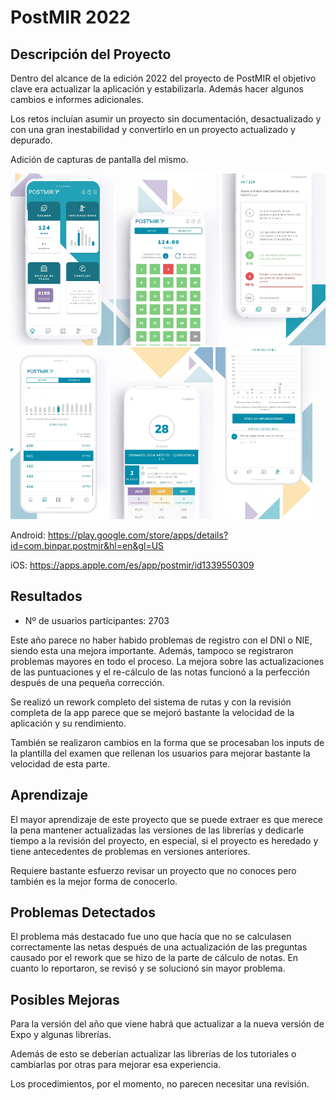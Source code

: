 # PostMIR 2022

## Descripción del Proyecto

Dentro del alcance de la edición 2022 del proyecto de PostMIR el objetivo clave era actualizar la aplicación
y estabilizarla. Además hacer algunos cambios e informes adicionales.

Los retos incluían asumir un proyecto sin documentación, desactualizado y con una gran inestabilidad
y convertirlo en un proyecto actualizado y depurado.

Adición de capturas de pantalla del mismo.

<div>
  <img src="https://raw.githubusercontent.com/BinPar/binpar-docs/develop/img/home.webp" height="275" />
  <img src="https://raw.githubusercontent.com/BinPar/binpar-docs/develop/img/exam.webp" height="275" />
  <img src="https://raw.githubusercontent.com/BinPar/binpar-docs/develop/img/question.webp" height="275" />
  <img src="https://raw.githubusercontent.com/BinPar/binpar-docs/develop/img/ranking.webp" height="275" />
  <img src="https://raw.githubusercontent.com/BinPar/binpar-docs/develop/img/plazas.webp" height="275" />
  <img src="https://raw.githubusercontent.com/BinPar/binpar-docs/develop/img/impugnaciones.webp" height="275" />
</div>


Android: https://play.google.com/store/apps/details?id=com.binpar.postmir&hl=en&gl=US

iOS: https://apps.apple.com/es/app/postmir/id1339550309

## Resultados

- Nº de usuarios participantes: 2703

Este año parece no haber habido problemas de registro con el DNI o NIE, siendo esta una mejora importante.
Además, tampoco se registraron problemas mayores en todo el proceso. La mejora sobre las actualizaciones
de las puntuaciones y el re-cálculo de las notas funcionó a la perfección después de una pequeña
corrección.

Se realizó un rework completo del sistema de rutas y con la revisión completa de la app parece que
se mejoró bastante la velocidad de la aplicación y su rendimiento.

También se realizaron cambios en la forma que se procesaban los inputs de la plantilla del examen que
rellenan los usuarios para mejorar bastante la velocidad de esta parte.

## Aprendizaje

El mayor aprendizaje de este proyecto que se puede extraer es que merece la pena mantener actualizadas
las versiones de las librerías y dedicarle tiempo a la revisión del proyecto, en especial, si el
proyecto es heredado y tiene antecedentes de problemas en versiones anteriores.

Requiere bastante esfuerzo revisar un proyecto que no conoces pero también es la mejor forma de conocerlo.

## Problemas Detectados

El problema más destacado fue uno que hacía que no se calculasen correctamente las netas después de una
actualización de las preguntas causado por el rework que se hizo de la parte de cálculo de notas.
En cuanto lo reportaron, se revisó y se solucionó sin mayor problema.

## Posibles Mejoras

Para la versión del año que viene habrá que actualizar a la nueva versión de Expo y algunas librerías.

Además de esto se deberían actualizar las librerías de los tutoriales o cambiarlas por otras para
mejorar esa experiencia.

Los procedimientos, por el momento, no parecen necesitar una revisión.
